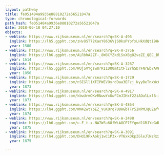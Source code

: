 ```yaml
---
layout: pathway
title: fe051484a9936e88810272a56521047a
type: chronological-forwards
path_hash: fe051484a9936e88810272a56521047a
date: 2018-06-10 04:27:10
objects:
- weblink: https://www.rijksmuseum.nl/en/search?q=SK-A-496
  imglink: https://lh5.ggpht.com/zHv8ST72KaoY863GVjS0ksPYpfxLHkXdQti9He7OpH631-VOfy2NzIB-1p-mJWQh0XwTUc36Nxnu0K0rTL8sVL-hO1oy=s200
  year: 1500
- weblink: https://www.rijksmuseum.nl/en/search?q=SK-A-3756
  imglink: https://lh6.ggpht.com/ALRbhA2ZF-_8W8CYZkdiSxXBg82veZE_QEC_BhrQP1MAaDZQ_Gq_DshO2dZrlQWDAd5zOggGH6M55ueoW3Ve-UZfLQ=s200
  year: 1614
- weblink: https://www.rijksmuseum.nl/en/search?q=SK-A-3267
  imglink: https://lh5.ggpht.com/WUjSVYgswUrRI1DO0mt1tFl2YhSDrFNrEb7AVWl519yyDlFJd1Qpnp-co9s0AYsda5FGBTZGeK_CD8dVNtWoo0SXgXs=s200
  year: 1850
- weblink: https://www.rijksmuseum.nl/en/search?q=SK-A-1729
  imglink: https://lh4.ggpht.com/nSEGll1XFIPWEVOyrdDaa3EFzj_NyyBeTnxWcQSLYnHJ0KAUuXsU7xDX3a6swMZXPy1sQfhRXYsqcq_pFGMtB-n88bI=s200
  year: 1873
- weblink: https://www.rijksmuseum.nl/en/search?q=SK-A-4917
  imglink: https://lh4.ggpht.com/kbwUrmOKvRNwwYxUwFCmJIHxf22iAOulLxl6-iC_M9pMq-sDLNSRQaDTV3-ToCi3_FJPML2Wjz8tfVIg3rcpkrHq8Xlx=s200
  year: 1873
- weblink: https://www.rijksmuseum.nl/en/search?q=SK-A-4864
  imglink: https://lh4.ggpht.com/WN42wtYpEZ_VuKOrq7UUHGbTFr5INPMJqUZafvrzN4nEFf42iRjn33kKrBl4uj5f3L8iuCGZRkNiEHSYbxTC5DTksQ=s200
  year: 1874
- weblink: https://www.rijksmuseum.nl/en/search?q=SK-A-2498
  imglink: https://lh6.ggpht.com/u-F_t-x-NW7WSu68fWiA8CF7EYgmd1GRJYeGdbKlgFkXnDsmV1nhP2AkMWlJc53-_TR1cq9VUMDL3bwVJKfMxiK9Bjt9=s200
  year: 1875
- weblink: https://www.rijksmuseum.nl/en/search?q=SK-A-3091
  imglink: https://lh4.ggpht.com/DHdi9FxAokj1wC1P3x-VT6xkOkpZGleJlNzRzz2Qxxwlz_HnbH0JvYNLOK3LP81_2uWxBveJXcsCanE5ECSXp3cBdA=s200
  year: 1875

---
```

